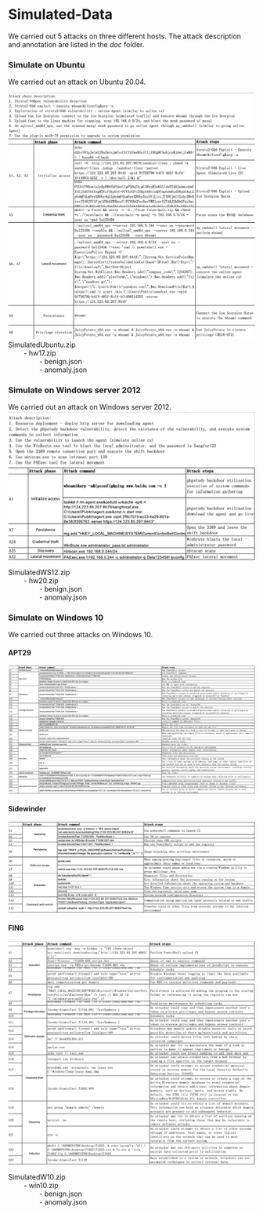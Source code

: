 # Simulated-Data
We carried out 5 attacks on three different hosts. The attack description and annotation are listed in the _doc_ folder.

### Simulate on Ubuntu
We carried out an attack on Ubuntu 20.04.

![image](doc/img/ubuntu.png)
SimulatedUbuntu.zip  
$\qquad$- hw17.zip  
$\qquad\qquad$- benign.json  
$\qquad\qquad$- anomaly.json  


### Simulate on Windows server 2012
We carried out an attack on Windows server 2012.
![image](doc/img/WS12.png)

SimulatedWS12.zip  
$\qquad$- hw20.zip  
$\qquad\qquad$- benign.json  
$\qquad\qquad$- anomaly.json  


### Simulate on Windows 10
We carried out three attacks on Windows 10.

#### APT29
![image](doc/img/APT29.png)
#### Sidewinder
![image](doc/img/Sidewinder.png)
#### FIN6
![image](doc/img/FIN6.png)

SimulatedW10.zip  
$\qquad$- win10.zip  
$\qquad\qquad$- benign.json  
$\qquad\qquad$- anomaly.json 